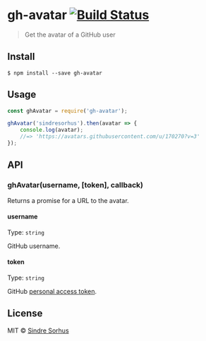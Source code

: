 # gh-avatar [![Build Status](https://travis-ci.org/sindresorhus/gh-avatar.svg?branch=master)](https://travis-ci.org/sindresorhus/gh-avatar)

> Get the avatar of a GitHub user


## Install

```
$ npm install --save gh-avatar
```


## Usage

```js
const ghAvatar = require('gh-avatar');

ghAvatar('sindresorhus').then(avatar => {
	console.log(avatar);
	//=> 'https://avatars.githubusercontent.com/u/170270?v=3'
});
```


## API

### ghAvatar(username, [token], callback)

Returns a promise for a URL to the avatar.

#### username

Type: `string`

GitHub username.

#### token

Type: `string`  

GitHub [personal access token](https://github.com/settings/tokens/new).


## License

MIT © [Sindre Sorhus](http://sindresorhus.com)
